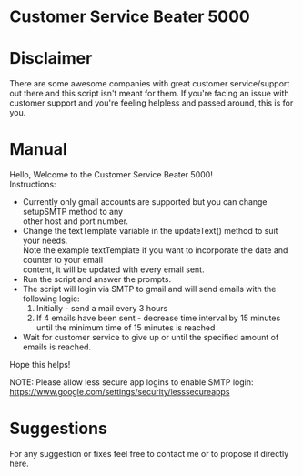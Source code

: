 # Customer Service Beater 5000

# Disclaimer
There are some awesome companies with great customer service/support out there and this script isn't meant for them.
If you're facing an issue with customer support and you're feeling helpless and passed around, this is for you.

# Manual
Hello, Welcome to the Customer Service Beater 5000! <br>
Instructions:<br>
* Currently only gmail accounts are supported but you can change setupSMTP method to any <br>
  other host and port number. <br>
* Change the textTemplate variable in the updateText() method to suit your needs.<br>
  Note the example textTemplate if you want to incorporate the date and counter to your email<br>
  content, it will be updated with every email sent. <br>
* Run the script and answer the prompts.<br>
* The script will login via SMTP to gmail and will send emails with the following logic:<br>
     1. Initially - send a mail every 3 hours<br>
     2. If 4 emails have been sent - decrease time interval by 15 minutes until the minimum time of 15 minutes is reached<br>
* Wait for customer service to give up or until the specified amount of emails is reached.<br>

Hope this helps!<br>


NOTE: Please allow less secure app logins to enable SMTP login: https://www.google.com/settings/security/lesssecureapps <br>

# Suggestions
For any suggestion or fixes feel free to contact me or to propose it directly here. 
